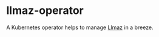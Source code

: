 # llmaz-operator

A Kubernetes operator helps to manage [Llmaz](https://github.com/InftyAI/Llmaz) in a breeze.
